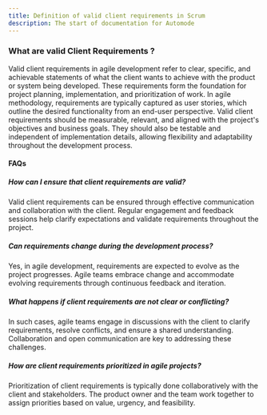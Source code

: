 ```yaml
---
title: Definition of valid client requirements in Scrum
description: The start of documentation for Automode
---
```


### What are valid Client Requirements ?

Valid client requirements in agile development refer to clear, specific, and achievable statements of what the client wants to achieve with the product or system being developed. These requirements form the foundation for project planning, implementation, and prioritization of work. In agile methodology, requirements are typically captured as user stories, which outline the desired functionality from an end-user perspective. Valid client requirements should be measurable, relevant, and aligned with the project's objectives and business goals. They should also be testable and independent of implementation details, allowing flexibility and adaptability throughout the development process.

#### FAQs

##### How can I ensure that client requirements are valid?

Valid client requirements can be ensured through effective communication and collaboration with the client. Regular engagement and feedback sessions help clarify expectations and validate requirements throughout the project.

##### Can requirements change during the development process?

Yes, in agile development, requirements are expected to evolve as the project progresses. Agile teams embrace change and accommodate evolving requirements through continuous feedback and iteration.

##### What happens if client requirements are not clear or conflicting?

In such cases, agile teams engage in discussions with the client to clarify requirements, resolve conflicts, and ensure a shared understanding. Collaboration and open communication are key to addressing these challenges.

##### How are client requirements prioritized in agile projects?

Prioritization of client requirements is typically done collaboratively with the client and stakeholders. The product owner and the team work together to assign priorities based on value, urgency, and feasibility.
